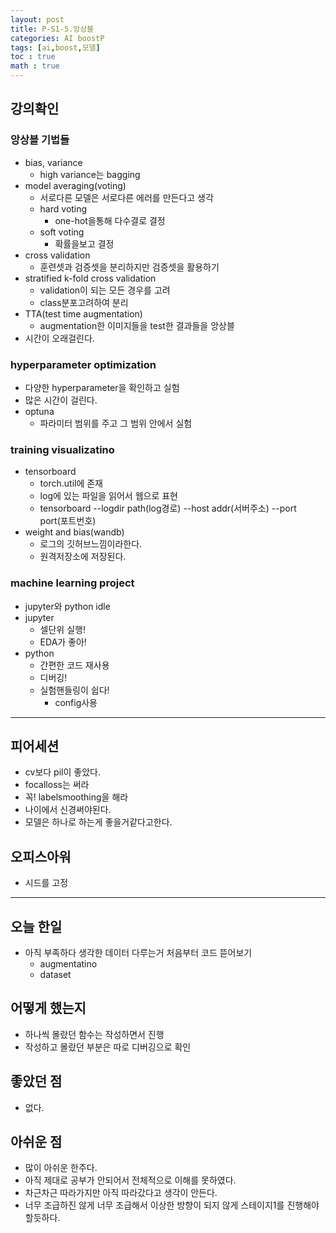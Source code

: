 ```yaml
---
layout: post
title: P-S1-5.앙상블
categories: AI boostP
tags: [ai,boost,모델]
toc : true
math : true
---
```


## 강의확인

### 앙상블 기법들
- bias, variance
  - high variance는 bagging
- model averaging(voting)
  - 서로다른 모델은 서로다른 에러를 만든다고 생각
  - hard voting 
    - one-hot을통해 다수결로 결정
  - soft voting 
    - 확률을보고 결정
- cross validation
  - 훈련셋과 검증셋을 분리하지만 검증셋을 활용하기
- stratified k-fold cross validation
  - validation이 되는 모든 경우를 고려
  - class분포고려하여 분리
- TTA(test time augmentation)
  - augmentation한 이미지들을 test한 결과들을 앙상블
- 시간이 오래걸린다.

### hyperparameter optimization
- 다양한 hyperparameter을 확인하고 실험
- 많은 시간이 걸린다.
- optuna
  - 파라미터 범위를 주고 그 범위 안에서 실험

### training visualizatino
- tensorboard
  - torch.util에 존재
  - log에 있는 파일을 읽어서 웹으로 표현
  - tensorboard --logdir path(log경로) --host addr(서버주소) --port port(포트번호)
- weight and bias(wandb)
  - 로그의 깃허브느낌이라한다.
  - 원격저장소에 저장된다.

### machine learning project
- jupyter와 python idle
- jupyter
  - 셀단위 실행!
  - EDA가 좋아!
- python
  - 간편한 코드 재사용
  - 디버깅!
  - 실험핸들링이 쉽다!  
    - config사용



-----

## 피어세션
- cv보다 pil이 좋았다.
- focalloss는 써라
- 꼭! labelsmoothing을 해라
- 나이에서 신경써야된다.
- 모델은 하나로 하는게 좋을거같다고한다.



## 오피스아워
- 시드를 고정



-----

## 오늘 한일
- 아직 부족하다 생각한 데이터 다루는거 처음부터 코드 뜯어보기
  - augmentatino
  - dataset

## 어떻게 했는지
- 하나씩 몰랐던 함수는 작성하면서 진행
- 작성하고 몰랐던 부분은 따로 디버깅으로 확인


## 좋았던 점
- 없다.

## 아쉬운 점
- 많이 아쉬운 한주다.
- 아직 제대로 공부가 안되어서 전체적으로 이해를 못하였다.
- 차근차근 따라가지만 아직 따라갔다고 생각이 안든다.
- 너무 조급하진 않게 너무 조급해서 이상한 방향이 되지 않게 스테이지1를 진행해야할듯하다.



